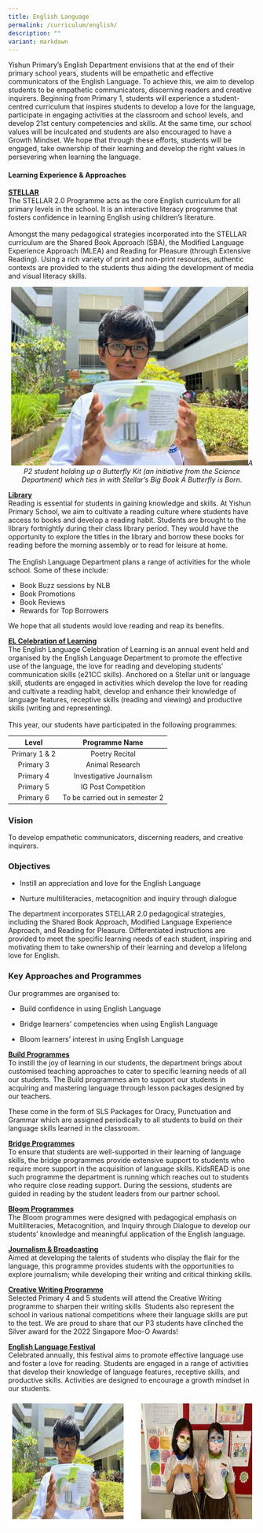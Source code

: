 ```yaml
---
title: English Language
permalink: /curriculum/english/
description: ""
variant: markdown
---
```

Yishun Primary’s English Department envisions that at the end of their primary school years, students will be empathetic and effective communicators of the English Language. To achieve this, we aim to develop students to be empathetic communicators, discerning readers and creative inquirers. Beginning from Primary 1, students will experience a student-centred curriculum that inspires students to develop a love for the language, participate in engaging activities at the classroom and school levels, and develop 21st century competencies and skills. At the same time, our school values will be inculcated and students are also encouraged to have a Growth Mindset. We hope that through these efforts, students will be engaged, take ownership of their learning and develop the right values in persevering when learning the language.

#### **Learning Experience &amp; Approaches**

**<u>STELLAR</u>**
<br>
The STELLAR 2.0 Programme acts as the core English curriculum for all primary levels in the school. It is an interactive literacy programme that fosters confidence in learning English using children’s literature.
<br>
<br>
Amongst the many pedagogical strategies incorporated into the STELLAR curriculum are the Shared Book Approach (SBA), the Modified Language Experience Approach (MLEA) and Reading for Pleasure (through Extensive Reading). Using a rich variety of print and non-print resources, authentic contexts are provided to the students thus aiding the development of media and visual literacy skills.

*<center><img src="/images/Experience/Curriculum/english_01_v2.jpg" style="width:483px;height:363px">A P2 student holding up a Butterfly Kit (an initiative from the Science Department) which ties in with Stellar’s Big Book A Butterfly is Born.</center>*

**<u>Library</u>**
<br>
Reading is essential for students in gaining knowledge and skills. At Yishun Primary School, we aim to cultivate a reading culture where students have access to books and develop a reading habit. Students are brought to the library fortnightly during their class library period. They would have the opportunity to explore the titles in the library and borrow these books for reading before the morning assembly or to read for leisure at home.
<br>
<br>
The English Language Department plans a range of activities for the whole school. Some of these include:
* Book Buzz sessions by NLB
* Book Promotions
* Book Reviews
* Rewards for Top Borrowers  

We hope that all students would love reading and reap its benefits.

**<u>EL Celebration of Learning</u>**
<br>
The English Language Celebration of Learning is an annual event held and organised by the English Language Department to promote the effective use of the language, the love for reading and developing students’ communication skills (e21CC skills). Anchored on a Stellar unit or language skill, students are engaged in activities which develop the love for reading and cultivate a reading habit, develop and enhance their knowledge of language features, receptive skills (reading and viewing) and productive skills (writing and representing).
<br>
<br>
This year, our students have participated in the following programmes:

| Level | Programme Name |
| :--------: | :--------: |
| Primary 1 &amp; 2 | Poetry Recital |
| Primary 3 | Animal Research |
| Primary 4 | Investigative Journalism |
| Primary 5 | IG Post Competition |
| Primary 6 | To be carried out in semester 2 |







### **Vision**

To develop empathetic communicators, discerning readers, and creative inquirers.&nbsp;

### **Objectives**

*   Instill an appreciation and love for the English Language&nbsp;
    
*   Nurture multiliteracies, metacognition and inquiry through dialogue
    
The department incorporates STELLAR 2.0 pedagogical strategies, including the Shared Book Approach, Modified Language Experience Approach, and Reading for Pleasure. Differentiated instructions are provided to meet the specific learning needs of each student, inspiring and motivating them to take ownership of their learning and develop a lifelong love for English.

### **Key Approaches and Programmes**

Our programmes are organised to:

*   Build confidence in using English Language
    
*   Bridge learners’ competencies when using English Language
    
*   Bloom learners’ interest in using English Language

**<u>Build Programmes</u>**
<br>
To instill the joy of learning in our students, the department brings about customised teaching approaches to cater to specific learning needs of all our students. The Build programmes aim to support our students in acquiring and mastering language through lesson packages designed by our teachers.&nbsp;

These come in the form of SLS Packages for Oracy, Punctuation and Grammar which are assigned periodically to all students to build on their language skills learned in the classroom.

**<u>Bridge Programmes</u>**
<br>
To ensure that students are well-supported in their learning of language skills, the bridge programmes provide extensive support to students who require more support in the acquisition of language skills. KidsREAD is one such programme the department is running which reaches out to students who require close reading support. During the sessions, students are guided in reading by the student leaders from our partner school.

**<u>Bloom Programmes</u>**
<br>
The Bloom programmes were designed with pedagogical emphasis on Multiliteracies, Metacognition, and Inquiry through Dialogue to develop our students’ knowledge and meaningful application of the English language.

**<u>Journalism &amp; Broadcasting</u>**
<br>
Aimed at developing the talents of students who display the flair for the language, this programme provides students with the opportunities to explore journalism; while developing their writing and critical thinking skills.&nbsp;

**<u>Creative Writing Programme</u>**
<br>
Selected Primary 4 and 5 students will attend the Creative Writing programme to sharpen their writing skills&nbsp; Students also represent the school in various national competitions where their language skills are put to the test. We are proud to share that our P3 students have clinched the Silver award for the 2022 Singapore Moo-O Awards!

**<u>English Language Festival</u>**
<br>
Celebrated annually, this festival aims to promote effective language use and foster a love for reading. Students are engaged in a range of activities that develop their knowledge of language features, receptive skills, and productive skills. Activities are designed to encourage a growth mindset in our students.

<img src="/images/Experience/Curriculum/english_01_v1.jpg" style="width:700px;height:258px">